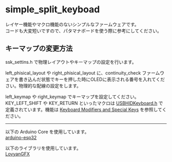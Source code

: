 # simple_split_keyboad
レイヤー機能やマクロ機能のないシンプルなファームウェアです。<br>
コードも大変短いですので、パタマナボードを使う際に参考にしてください。

## キーマップの変更方法
ssk_settins.h で物理レイアウトやキーマップの設定を行います。

left_phisical_layout や right_phisical_layout に、continuity_check ファームウェアを書き込んだ状態でキーを押した時にOLEDに表示される番号を入れてください。物理的な配線の設定をします。

left_keymap や right_keymap でキーマップを設定してください。<br>
KEY_LEFT_SHIFT や KEY_RETURN といったマクロは [USBHIDKeyboard.h](https://github.com/espressif/arduino-esp32/blob/master/libraries/USB/src/USBHIDKeyboard.h) で定義されています。機能は [Keyboard Modifiers and Special Keys](https://www.arduino.cc/reference/en/language/functions/usb/keyboard/keyboardmodifiers/) を参照してください。

---
以下の Arduino Core を使用しています。<br>
[arduino-esp32](https://github.com/espressif/arduino-esp32)

以下のライブラリを使用しています。<br>
[LovyanGFX](https://github.com/lovyan03/LovyanGFX)
